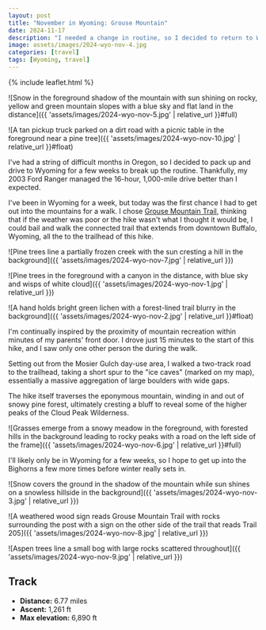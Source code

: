 ```yaml
---
layout: post
title: "November in Wyoming: Grouse Mountain"
date: 2024-11-17
description: "I needed a change in routine, so I decided to return to Wyoming for a few weeks. With the November sun shining, I hiked the Grouse Mountain Trail in the Bighorn Mountains."
image: assets/images/2024-wyo-nov-4.jpg
categories: [travel]
tags: [Wyoming, travel]
---
```


{% include leaflet.html %}

![Snow in the foreground shadow of the mountain with sun shining on rocky, yellow and green mountain slopes with a blue sky and flat land in the distance]({{ 'assets/images/2024-wyo-nov-5.jpg' | relative_url }}#full)

![A tan pickup truck parked on a dirt road with a picnic table in the foreground near a pine tree]({{ 'assets/images/2024-wyo-nov-10.jpg' | relative_url }}#float)

I've had a string of difficult months in Oregon, so I decided to pack up and drive to Wyoming for a few weeks to break up the routine. Thankfully, my 2003 Ford Ranger managed the 16-hour, 1,000-mile drive better than I expected.

I've been in Wyoming for a week, but today was the first chance I had to get out into the mountains for a walk. I chose [Grouse Mountain Trail](https://www.fs.usda.gov/recarea/bighorn/recreation/hiking/recarea/?recid=79246&actid=50), thinking that if the weather was poor or the hike wasn't what I thought it would be, I could bail and walk the connected trail that extends from downtown Buffalo, Wyoming, all the to the trailhead of this hike.

![Pine trees line a partially frozen creek with the sun cresting a hill in the background]({{ 'assets/images/2024-wyo-nov-7.jpg' | relative_url }})

![Pine trees in the foreground with a canyon in the distance, with blue sky and wisps of white cloud]({{ 'assets/images/2024-wyo-nov-1.jpg' | relative_url }})

![A hand holds bright green lichen with a forest-lined trail blurry in the background]({{ 'assets/images/2024-wyo-nov-2.jpg' | relative_url }}#float)

I'm continually inspired by the proximity of mountain recreation within minutes of my parents' front door. I drove just 15 minutes to the start of this hike, and I saw only one other person the during the walk.

Setting out from the Mosier Gulch day-use area, I walked a two-track road to the trailhead, taking a short spur to the "ice caves" (marked on my map), essentially a massive aggregation of large boulders with wide gaps.

The hike itself traverses the eponymous mountain, winding in and out of snowy pine forest, ultimately cresting a bluff to reveal some of the higher peaks of the Cloud Peak Wilderness.

![Grasses emerge from a snowy meadow in the foreground, with forested hills in the background leading to rocky peaks with a road on the left side of the frame]({{ 'assets/images/2024-wyo-nov-6.jpg' | relative_url }}#full)

I'll likely only be in Wyoming for a few weeks, so I hope to get up into the Bighorns a few more times before winter really sets in.

![Snow covers the ground in the shadow of the mountain while sun shines on a snowless hillside in the background]({{ 'assets/images/2024-wyo-nov-3.jpg' | relative_url }})

![A weathered wood sign reads Grouse Mountain Trail with rocks surrounding the post with a sign on the other side of the trail that reads Trail 205]({{ 'assets/images/2024-wyo-nov-8.jpg' | relative_url }})

![Aspen trees line a small bog with large rocks scattered throughout]({{ 'assets/images/2024-wyo-nov-9.jpg' | relative_url }})

## Track

- **Distance:** 6.77 miles
- **Ascent:** 1,261 ft
- **Max elevation:** 6,890 ft

<div class="map" id="map"></div>

<script>
    var map = L.map('map').setView([44.32197, -106.82937], 13)   
    var grouseTrack = {% include data/2024/2024-grouse.html %} 

        L.tileLayer('{{ site.data.maptiles.tiles }}', {
        attribution: '{{ site.data.maptiles.attribution }}',
        subdomains: 'abcd',
        maxZoom: {{ site.data.maptiles.max-zoom }}
        }).addTo(map);

        L.geoJSON(grouseTrack, {color: '{{ site.data.maptiles.color }}'}).addTo(map);
</script>